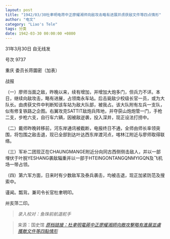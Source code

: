 ```yaml
---
layout: post
title: "1942/03/30杜聿明电蒋中正廖耀湘师向敌攻击略有进展并虏获敌文件等四点情形"
author: "电文"
category: "Liao's Tele"
tags: 分类
date: 1942-03-30 00:00:00 +0800
---
```

31年3月30日 自无线发

号次 9737

重庆 委员长蒋圜密（加表）

战报 

（一）廖师当面之敌，昨晚以来，续有增加，并增加大炮多门，但兵力不详。本日，继续向敌攻击，略有进展，占领南永车站。后击毙敌少校级长官一员，或为大队长。由虏获文件中判断知该车站为敌大队部，被我占。该大队附有左兵一支队，似有修复铁路之企图。右翼攻克SATTIT敌炮兵阵地，并夺获山炮炮管一门，手枪二支，步枪六支，自行车六辆，因被敌逆袭，投入深井，现正设法打捞中。

（二）戴师昨晚转移前，河东岸通讯被截断，电报终日不通，全师由师长率领突围，将包围之敌击退，现已全部到达叶达西东岸渡河点，喀林江附近与廖师取得联络。

（三）军补二团现正在CHAUNGMANGE附近分向同古西侧侧击敌人，并以一部埋伏于叶脱YESHANG袭敌辎重并以一部于HTEINGONTANGQNMYIGQN及飞机场一带占领。

（四）第六军方面，日来时有少数敌军及泰兵袭击，均被击退，现正加紧防范及搜索中。

谨闻。瓢背。兼司令长官杜聿明叩。

卅亥萍二印。


> *录入校对：鱼珠前航道舵手*

> 来源：国史馆 [*原档链接：杜聿明電蔣中正廖耀湘師向敵攻擊略有進展並虜獲敵文件等四點情形*](https://ahonline.drnh.gov.tw/index.php?act=Display/image/5896934=SNSg6j#f4u)


